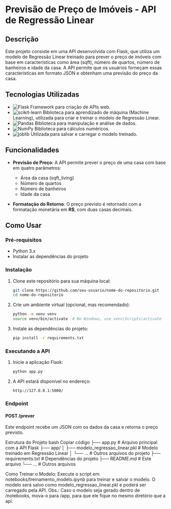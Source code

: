 # Previsão de Preço de Imóveis - API de Regressão Linear

## Descrição

Este projeto consiste em uma API desenvolvida com Flask, que utiliza um modelo de Regressão Linear treinado para prever o preço de imóveis com base em características como área (sqft), número de quartos, número de banheiros e idade da casa. A API permite que os usuários forneçam essas características em formato JSON e obtenham uma previsão do preço da casa.

## Tecnologias Utilizadas

- ![Flask](https://img.shields.io/badge/Flask-%23000.svg?style=for-the-badge&logo=flask&logoColor=white) Framework para criação de APIs web.
- ![scikit-learn](https://img.shields.io/badge/scikit--learn-%23F7931E.svg?style=for-the-badge&logo=scikit-learn&logoColor=white) Biblioteca para aprendizado de máquina (Machine Learning), utilizada para criar e treinar o modelo de Regressão Linear.
- ![Pandas](https://img.shields.io/badge/Pandas-%23150458.svg?style=for-the-badge&logo=pandas&logoColor=white) Biblioteca para manipulação e análise de dados.
- ![NumPy](https://img.shields.io/badge/NumPy-%23013243.svg?style=for-the-badge&logo=numpy&logoColor=white) Biblioteca para cálculos numéricos.
- ![joblib](https://img.shields.io/badge/joblib-%23A7A8AA.svg?style=for-the-badge&logo=joblib&logoColor=white) Utilizada para salvar e carregar o modelo treinado.

## Funcionalidades

- **Previsão de Preço**: A API permite prever o preço de uma casa com base em quatro parâmetros:
  - Área da casa (sqft_living)
  - Número de quartos
  - Número de banheiros
  - Idade da casa

- **Formatação do Retorno**: O preço previsto é retornado com a formatação monetária em **R$**, com duas casas decimais.

## Como Usar

### Pré-requisitos

- Python 3.x
- Instalar as dependências do projeto

### Instalação

1. Clone este repositório para sua máquina local:
    ```bash
    git clone https://github.com/seu-usuario/nome-do-repositorio.git
    cd nome-do-repositorio
    ```

2. Crie um ambiente virtual (opcional, mas recomendado):
    ```bash
    python -m venv venv
    source venv/bin/activate  # No Windows, use venv\Scripts\activate
    ```

3. Instale as dependências do projeto:
    ```bash
    pip install -r requirements.txt
    ```

### Executando a API

1. Inicie a aplicação Flask:
    ```bash
    python app.py
    ```

2. A API estará disponível no endereço:
    ```
    http://127.0.0.1:5000/
    ```

### Endpoint

#### **POST /prever**

Este endpoint recebe um JSON com os dados da casa e retorna o preço previsto.

Estrutura do Projeto
bash
Copiar código
├── app.py                     # Arquivo principal com a API Flask
├── app/
│   ├── modelo_regressao_linear.pkl  # Modelo treinado em Regressão Linear
│   └── ...                     # Outros arquivos do projeto
├── requirements.txt            # Dependências do projeto
├── README.md                   # Este arquivo
└── ...                         # Outros arquivos

Como Treinar o Modelo:
Execute o script em: notebooks/treinamento_modelo.ipynb para treinar e salvar o modelo.
O modelo será salvo como modelo_regressao_linear.pkl e poderá ser carregado pela API.
Obs.: Caso o modelo seja gerado dentro de /notebooks, mova-o para /app, para que ele
fique no mesmo diretório que a api.
